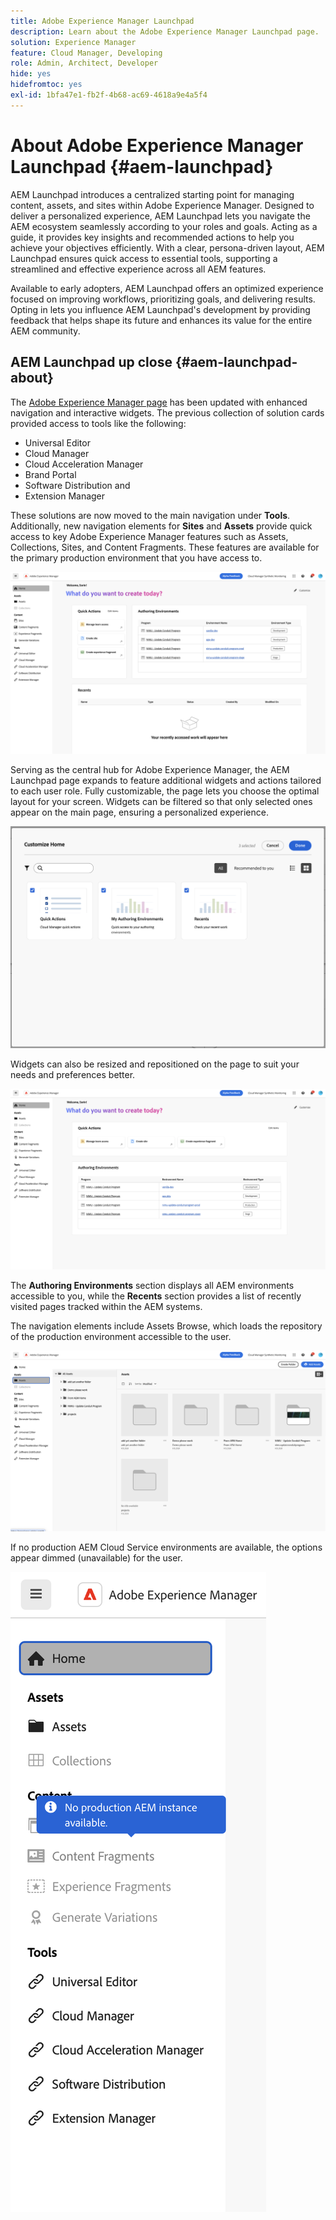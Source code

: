 ```yaml
---
title: Adobe Experience Manager Launchpad
description: Learn about the Adobe Experience Manager Launchpad page.
solution: Experience Manager
feature: Cloud Manager, Developing
role: Admin, Architect, Developer
hide: yes
hidefromtoc: yes
exl-id: 1bfa47e1-fb2f-4b68-ac69-4618a9e4a5f4
---
```

# About Adobe Experience Manager Launchpad {#aem-launchpad}

AEM Launchpad introduces a centralized starting point for managing content, assets, and sites within Adobe Experience Manager. Designed to deliver a personalized experience, AEM Launchpad lets you navigate the AEM ecosystem seamlessly according to your roles and goals. Acting as a guide, it provides key insights and recommended actions to help you achieve your objectives efficiently. With a clear, persona-driven layout, AEM Launchpad ensures quick access to essential tools, supporting a streamlined and effective experience across all AEM features.

Available to early adopters, AEM Launchpad offers an optimized experience focused on improving workflows, prioritizing goals, and delivering results. Opting in lets you influence AEM Launchpad's development by providing feedback that helps shape its future and enhances its value for the entire AEM community.

## AEM Launchpad up close {#aem-launchpad-about}

The [Adobe Experience Manager page](https://experience.adobe.com/#/experiencemanager) has been updated with enhanced navigation and interactive widgets. The previous collection of solution cards provided access to tools like the following: 

* Universal Editor
* Cloud Manager
* Cloud Acceleration Manager
* Brand Portal
* Software Distribution and
* Extension Manager

These solutions are now moved to the main navigation under **Tools**. Additionally, new navigation elements for **Sites** and **Assets** provide quick access to key Adobe Experience Manager features such as Assets, Collections, Sites, and Content Fragments. These features are available for the primary production environment that you have access to.

![AEM Launchpad environments](/help/implementing/cloud-manager/assets/aem-launchpad-author-environments.png)

Serving as the central hub for Adobe Experience Manager, the AEM Launchpad page expands to feature additional widgets and actions tailored to each user role. Fully customizable, the page lets you choose the optimal layout for your screen. Widgets can be filtered so that only selected ones appear on the main page, ensuring a personalized experience.

![AEM Launchpad customized](/help/implementing/cloud-manager/assets/aem-launchpad-custom.png)

Widgets can also be resized and repositioned on the page to suit your needs and preferences better.

![AEM Launchpad widgets](/help/implementing/cloud-manager/assets/aem-launchpad-widgets.png)

The **Authoring Environments** section displays all AEM environments accessible to you, while the **Recents** section provides a list of recently visited pages tracked within the AEM systems.

The navigation elements include Assets Browse, which loads the repository of the production environment accessible to the user.

![AEM Launchpad navigation elements](/help/implementing/cloud-manager/assets/aem-launchpad-navigation.png)

If no production AEM Cloud Service environments are available, the options appear dimmed (unavailable) for the user.

![AEM Launchpad no production environments](/help/implementing/cloud-manager/assets/aem-launchpad-no-prod-environs.png)



